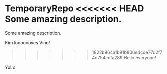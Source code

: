  TemporaryRepo
<<<<<<< HEAD
Some amazing description.
=======
Some amazing description.

Kim looooooves Vino!
>>>>>>> 1822b964a1b91b806e4cde77d2f74d754ccfa289
Hello everyone!

YoLo
